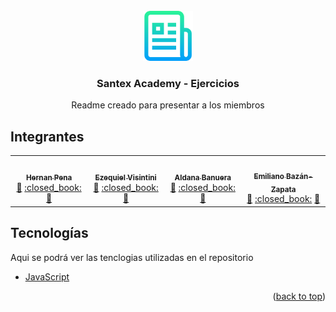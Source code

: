 <div id="top"></div>


<!-- PROJECT LOGO -->
<br />
<div align="center">
    <img src="images/logo.png" alt="Logo" width="80" height="80">
  </a>

  <h3 align="center">Santex Academy - Ejercicios</h3>

  <p align="center">
    Readme creado para presentar a los miembros
  </p>
</div>




<!-- ABOUT THE PROJECT -->
## Integrantes

<table align="center">
  <tr>
    <td align="center">
          <a href="https://kentcdodds.com">
            <img src="https://avatars.githubusercontent.com/u/57644244?v=4" width="100px;" alt=""/>
            <br />
            <sub><b>Hernan Pena</b></sub></a>
          <br />
          <a href="mailto:esingcomputacion@gmail.com" title="E-mail">💬</a> 
          <a href="https://github.com/Blackhorde-coder" title="GitHub">:closed_book:</a> 
          <a href="https://www.linkedin.com/in/hernan-mauricio-pena" title="LinkedIn">👀</a> 
    </td>
    <td align="center">
          <a href="https://kentcdodds.com">
            <img src="https://avatars.githubusercontent.com/u/63618444?v=4" width="100px;" alt=""/>
            <br />
            <sub><b>Ezequiel Visintini</b></sub></a>
          <br />
          <a href="mailto:Ezeq1802@gmail.com" title="E-mail">💬</a> 
          <a href="https://github.com/evisintini" title="GitHub">:closed_book:</a> 
          <a href="https://www.linkedin.com/in/EzequielVisintini" title="LinkedIn">👀</a> 
    </td>
    <td align="center">
          <a href="https://kentcdodds.com">
            <img src="https://avatars.githubusercontent.com/u/63618011?v=4" width="100px;" alt=""/>
            <br />
            <sub><b>Aldana Banuera</b></sub></a>
          <br />
          <a href="mailto:aldanabanuera@gmail.com" title="E-mail">💬</a> 
          <a href="https://github.com/aldanaba97" title="GitHub">:closed_book:</a> 
          <a href="https://www.linkedin.com/in/aldana-banuera-3235511b3" title="LinkedIn">👀</a> 
    </td>
        <td align="center">
          <a href="https://kentcdodds.com">
            <img src="https://avatars.githubusercontent.com/u/57721403?v=4" width="100px;" alt=""/>
            <br />
            <sub><b>Emiliano Bazán-Zapata</b></sub></a>
          <br />
          <a href="mailto:emilianobz546@gmail.com" title="E-mail">💬</a> 
          <a href="https://github.com/EmilianoBazanZapata" title="GitHub">:closed_book:</a> 
          <a href="https://www.linkedin.com/in/emiliano-baz%C3%A1n-zapata-18705721a" title="LinkedIn">👀</a> 
    </td>
  </tr>
</table>


## Tecnologías

Aqui se podrá ver las tenclogias utilizadas en el repositorio

* [JavaScript](https://www.javascript.com)

<p align="right">(<a href="#top">back to top</a>)</p>
